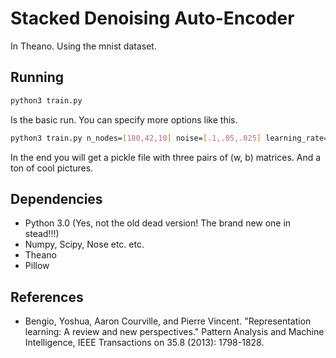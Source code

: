 # Stacked Denoising Auto-Encoder 
In Theano. Using the mnist dataset.

## Running

```sh
python3 train.py
```

Is the basic run. You can specify more options like this. 

```sh
python3 train.py n_nodes=[180,42,10] noise=[.1,.05,.025] learning_rate=.1 lambda1=[.5,.1,.1] n_epochs=50 output_folder=plots
```

In the end you will get a pickle file with three pairs of (w, b) matrices. And a ton of cool pictures.

## Dependencies
* Python 3.0 (Yes, not the old dead version! The brand new one in stead!!!)
* Numpy, Scipy, Nose etc. etc.
* Theano
* Pillow

## References
* Bengio, Yoshua, Aaron Courville, and Pierre Vincent. "Representation learning: A review and new perspectives." Pattern Analysis and Machine Intelligence, IEEE Transactions on 35.8 (2013): 1798-1828.
